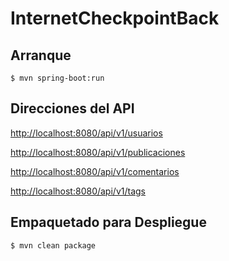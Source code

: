 # InternetCheckpointBack

## Arranque

    $ mvn spring-boot:run

## Direcciones del API

[http://localhost:8080/api/v1/usuarios](http://localhost:8080/api/v1/usuarios)

[http://localhost:8080/api/v1/publicaciones](http://localhost:8080/api/v1/publicaciones)

[http://localhost:8080/api/v1/comentarios](http://localhost:8080/api/v1/comentarios)

[http://localhost:8080/api/v1/tags](http://localhost:8080/api/v1/tags)

## Empaquetado para Despliegue

    $ mvn clean package